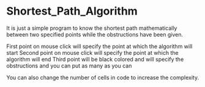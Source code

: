 # Shortest_Path_Algorithm
It is just a simple program to know the shortest path mathematically between two specified points while the obstructions have been given.

First point on mouse click will specify the point at which the algorithm will start
Second point on mouse click will specify the point at which the algorithm will end
Third point will be black colored and will specify the obstructions and you can put as many as you can

You can also change the number of cells in code to increase the complexity.
